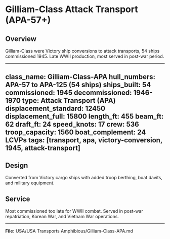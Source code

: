 # Gilliam-Class Attack Transport (APA-57+)

## Overview
Gilliam-Class were Victory ship conversions to attack transports, 54 ships commissioned 1945. Late WWII production, most served in post-war period.

---
class_name: Gilliam-Class-APA
hull_numbers: APA-57 to APA-125 (54 ships)
ships_built: 54
commissioned: 1945
decommissioned: 1946-1970
type: Attack Transport (APA)
displacement_standard: 12450
displacement_full: 15800
length_ft: 455
beam_ft: 62
draft_ft: 24
speed_knots: 17
crew: 536
troop_capacity: 1560
boat_complement: 24 LCVPs
tags: [transport, apa, victory-conversion, 1945, attack-transport]
---

## Design
Converted from Victory cargo ships with added troop berthing, boat davits, and military equipment.

## Service
Most commissioned too late for WWII combat. Served in post-war repatriation, Korean War, and Vietnam War operations.

---
**File:** USA/USA Transports Amphibious/Gilliam-Class-APA.md
